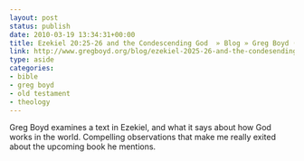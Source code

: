 ```yaml
---
layout: post
status: publish
date: 2010-03-19 13:34:31+00:00
title: Ezekiel 20:25-26 and the Condescending God  » Blog » Greg Boyd (Christus Victor Ministries)
link: http://www.gregboyd.org/blog/ezekiel-2025-26-and-the-condesending-god/?utm_source=feedburner&utm_medium=feed&utm_campaign=Feed%3A+gregboyd+%28Greg+Boyd+and+Christus+Victor+Ministries%29
type: aside
categories:
- bible
- greg boyd
- old testament
- theology
---
```


Greg Boyd examines a text in Ezekiel, and what it says about how God works in the world. Compelling observations that make me really exited about the upcoming book he mentions.
